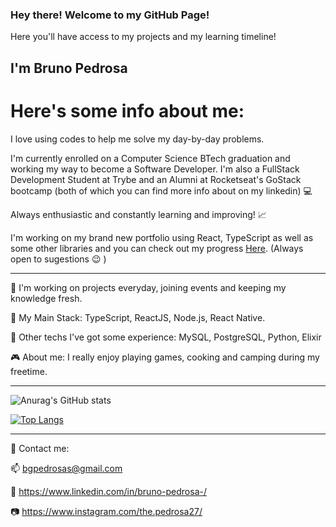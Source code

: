 ### Hey there! Welcome to my GitHub Page!
Here you'll have access to my projects and my learning timeline!

## I'm Bruno Pedrosa

# Here's some info about me:
I love using codes to help me solve my day-by-day problems. 

I'm currently enrolled on a Computer Science BTech graduation and working my way to become a Software Developer. I'm also a FullStack Development Student at Trybe and an Alumni at Rocketseat's GoStack bootcamp (both of which you can find more info about on my linkedin) :computer:

Always enthusiastic and constantly learning and improving! :chart_with_upwards_trend:

I'm working on my brand new portfolio using React, TypeScript as well as some other libraries and you can check out my progress [Here](https://github.com/BrunoPDRS/portfolio-react). 
(Always open to sugestions :wink: )

---

:hammer:  I'm working on projects everyday, joining events and keeping my knowledge fresh.

:floppy_disk:  My Main Stack: TypeScript, ReactJS, Node.js, React Native.

:wrench:  Other techs I've got some experience: MySQL, PostgreSQL, Python, Elixir

:video_game:  About me:  I really enjoy playing games, cooking and camping during my freetime.

---

![Anurag's GitHub stats](https://github-readme-stats.vercel.app/api?username=BrunoPDRS&show_icons=true&theme=radical)

[![Top Langs](https://github-readme-stats.vercel.app/api/top-langs/?username=BrunoPDRS&layout=compact)](https://github.com/anuraghazra/github-readme-stats)


---

:email:  Contact me:


:mailbox: bgpedrosas@gmail.com

:briefcase: https://www.linkedin.com/in/bruno-pedrosa-/

:camera: https://www.instagram.com/the.pedrosa27/

